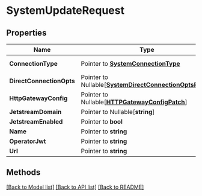 # SystemUpdateRequest

## Properties

Name | Type | Description | Notes
------------ | ------------- | ------------- | -------------
**ConnectionType** | Pointer to [**SystemConnectionType**](SystemConnectionType.md) |  | [optional] [default to SYSTEMCONNECTIONTYPE_AGENT]
**DirectConnectionOpts** | Pointer to Nullable[[**SystemDirectConnectionOptsPatch**](SystemDirectConnectionOptsPatch.md)] |  | [optional] 
**HttpGatewayConfig** | Pointer to Nullable[[**HTTPGatewayConfigPatch**](HTTPGatewayConfigPatch.md)] |  | [optional] 
**JetstreamDomain** | Pointer to Nullable[**string**] |  | [optional] 
**JetstreamEnabled** | Pointer to **bool** |  | [optional] 
**Name** | Pointer to **string** |  | [optional] 
**OperatorJwt** | Pointer to **string** |  | [optional] 
**Url** | Pointer to **string** |  | [optional] 

## Methods


[[Back to Model list]](../README.md#documentation-for-models) [[Back to API list]](../README.md#documentation-for-api-endpoints) [[Back to README]](../README.md)


